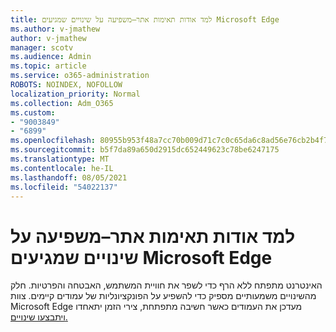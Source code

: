 ```yaml
---
title: למד אודות תאימות אתר–משפיעה על שינויים שמגיעים Microsoft Edge
ms.author: v-jmathew
author: v-jmathew
manager: scotv
ms.audience: Admin
ms.topic: article
ms.service: o365-administration
ROBOTS: NOINDEX, NOFOLLOW
localization_priority: Normal
ms.collection: Adm_O365
ms.custom:
- "9003849"
- "6899"
ms.openlocfilehash: 80955b953f48a7cc70b009d71c7c0c65da6c8ad56e76cb2b4f76edd2486dc076
ms.sourcegitcommit: b5f7da89a650d2915dc652449623c78be6247175
ms.translationtype: MT
ms.contentlocale: he-IL
ms.lasthandoff: 08/05/2021
ms.locfileid: "54022137"
---
```

# <a name="learn-about-site-compatibilityaffecting-changes-coming-to-microsoft-edge"></a>למד אודות תאימות אתר–משפיעה על שינויים שמגיעים Microsoft Edge

האינטרנט מתפתח ללא הרף כדי לשפר את חוויית המשתמש, האבטחה והפרטיות. חלק מהשינויים משמעותיים מספיק כדי להשפיע על הפונקציונליות של עמודים קיימים. צוות Microsoft Edge מעדכן את העמודים כאשר חשיבה מתפתחת, צירי הזמן יתאחדו [ויתבצעו שינויים.](https://go.microsoft.com/fwlink/?linkid=2135534)
